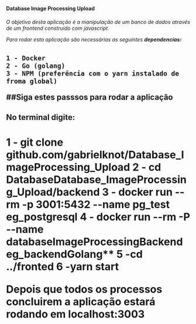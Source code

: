 **Database Image Processing Upload**<h6>

 O objetivo desta aplicação é a manipulação de um banco de dados
 através de um frontend construido com javascript.
 

Para rodar esta aplicação são necessárias as seguintes **dependencias:**<h2>

	1 - Docker
	2 - Go (golang)
	3 - NPM (preferência com o yarn instalado de froma global)
##**Siga estes passsos para rodar a aplicação**<h2>
		**No terminal digite:**<h1>
	 1 - git clone github.com/gabrielknot/Database_ImageProcessing_Upload
	 2 - cd DatabaseDatabase_ImageProcessing_Upload/backend
	 3 - docker run --rm -p 3001:5432 --name pg_test eg_postgresql
	 4 - docker run --rm -P --name databaseImageProcessingBackend eg_backendGolang**
	 5 -**cd ../fronted**
	 6 -**yarn start**
	
**Depois que todos os processos concluirem a aplicação estará rodando em localhost:3003**



